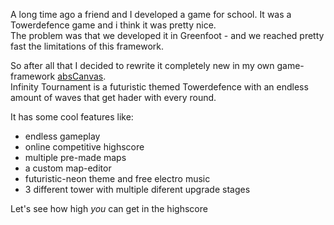 A long time ago a friend and I developed a game for school. It was a Towerdefence game and i think it was pretty nice.  
The problem was that we developed it in Greenfoot - and we reached pretty fast the limitations of this framework.

So after all that I decided to rewrite it completely new in my own game-framework [absCanvas](/programs/view/absCanvas).  
Infinity Tournament is a futuristic themed Towerdefence with an endless amount of waves that get hader with every round.

It has some cool features like:

- endless gameplay
- online competitive highscore
- multiple pre-made maps
- a custom map-editor
- futuristic-neon theme and free electro music
- 3 different tower with multiple diferent upgrade stages

Let's see how high *you* can get in the highscore